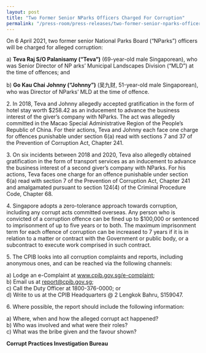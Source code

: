 ```yaml
---
layout: post
title: "Two Former Senior NParks Officers Charged For Corruption"
permalink: "/press-room/press-releases/two-former-senior-nparks-officers-charged-corruption"
---
```

On 6 April 2021, two former senior National Parks Board (“NParks”) officers will be charged for alleged corruption:

a) **Teva Raj S/O Palanisamy (“Teva”)** (69-year-old male Singaporean), who was Senior Director of NP arks’ Municipal Landscapes Division (“MLD”) at the time of offences; and

b) **Go Kau Chai Johnny (“Johnny”)** (吴九财, 51-year-old male Singaporean), who was Director of NParks’ MLD at the time of offence.

2\.        In 2018, Teva and Johnny allegedly accepted gratification in the form of hotel stay worth $258.42 as an inducement to advance the business interest of the giver’s company with NParks. The act was allegedly committed in the Macao Special Administrative Region of the People’s Republic of China. For their actions, Teva and Johnny each face one charge for offences punishable under section 6(a) read with sections 7 and 37 of the Prevention of Corruption Act, Chapter 241.

3\.        On six incidents between 2018 and 2020, Teva also allegedly obtained gratification in the form of transport services as an inducement to advance the business interest of a second giver’s company with NParks. For his actions, Teva faces one charge for an offence punishable under section 6(a) read with section 7 of the Prevention of Corruption Act, Chapter 241 and amalgamated pursuant to section 124(4) of the Criminal Procedure Code, Chapter 68.

4\.        Singapore adopts a zero-tolerance approach towards corruption, including any corrupt acts committed overseas. Any person who is convicted of a corruption offence can be fined up to $100,000 or sentenced to imprisonment of up to five years or to both. The maximum imprisonment term for each offence of corruption can be increased to 7 years if it is in relation to a matter or contract with the Government or public body, or a subcontract to execute work comprised in such contract.

5\.         The CPIB looks into all corruption complaints and reports, including anonymous ones, and can be reached via the following channels:

a) Lodge an e-Complaint at <a href="https://www.cpib.gov.sg/e-complaint"><span style="color: #0066cc;">www.cpib.gov.sg/e-complaint</span></a>;<br />
b) Email us at <a class="spamspan" href="mailto:report@cpib.gov.sg">report@cpib.gov.sg</a>;<br />
c) Call the Duty Officer at 1800-376-0000; or<br />
d) Write to us at the CPIB Headquarters @ 2 Lengkok Bahru, S159047.

6\.        Where possible, the report should include the following information:

a) Where, when and how the alleged corrupt act happened?<br />
b) Who was involved and what were their roles?<br />
c) What was the bribe given and the favour shown?

**Corrupt Practices Investigation Bureau**
